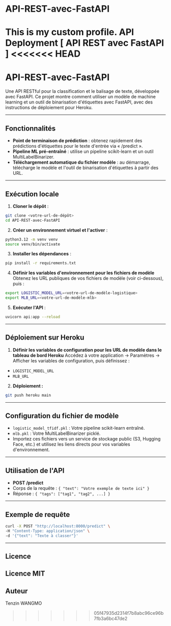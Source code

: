 # API-REST-avec-FastAPI
This is my custom profile. API Deployment [ API REST avec FastAPI ]
<<<<<<< HEAD
=======
# API-REST-avec-FastAPI

Une API RESTful pour la classification et le balisage de texte, développée avec FastAPI.
Ce projet montre comment utiliser un modèle de machine learning et un outil de binarisation d'étiquettes avec FastAPI, avec des instructions de déploiement pour Heroku.

---

## Fonctionnalités

- **Point de terminaison de prédiction** : obtenez rapidement des prédictions d'étiquettes pour le texte d'entrée via « /predict ».
- **Pipeline ML pré-entraîné** : utilise un pipeline scikit-learn et un outil MultiLabelBinarizer.
- **Téléchargement automatique du fichier modèle** : au démarrage, télécharge le modèle et l'outil de binarisation d'étiquettes à partir des URL.

---

## Exécution locale

1. **Cloner le dépôt** :
```sh
git clone <votre-url-de-dépôt>
cd API-REST-avec-FastAPI
```

2. **Créer un environnement virtuel et l'activer** :
```sh
python3.12 -m venv venv
source venv/bin/activate
```

3. **Installer les dépendances** :
```sh
pip install -r requirements.txt
```

4. **Définir les variables d'environnement pour les fichiers de modèle**
Obtenez les URL publiques de vos fichiers de modèle (voir ci-dessous), puis :
```sh
export LOGISTIC_MODEL_URL=<votre-url-de-modèle-logistique>
export MLB_URL=<votre-url-de-modèle-mlb>
```

5. **Exécuter l'API** :
```sh
uvicorn api:app --reload
```

---

## Déploiement sur Heroku

1. **Définir les variables de configuration pour les URL de modèle dans le tableau de bord Heroku**
Accédez à votre application → Paramètres → Afficher les variables de configuration, puis définissez :
- `LOGISTIC_MODEL_URL`
- `MLB_URL`

2. **Déploiement :**
```sh
git push heroku main
```

---

## Configuration du fichier de modèle

- `logistic_model_tfidf.pkl` : Votre pipeline scikit-learn entraîné.
- `mlb.pkl` : Votre MultiLabelBinarizer picklé.
- Importez ces fichiers vers un service de stockage public (S3, Hugging Face, etc.) et utilisez les liens directs pour vos variables d'environnement.

---

## Utilisation de l'API

- **POST /predict**
- Corps de la requête : `{ "text": "Votre exemple de texte ici" }`
- Réponse : `{ "tags": ["tag1", "tag2", ...] }`

---
## Exemple de requête

```bash
curl -X POST "http://localhost:8000/predict" \
-H "Content-Type: application/json" \
-d '{"text": "Texte à classer"}'
```
---

## Licence
Licence MIT
---

## Auteur

Tenzin WANGMO
>>>>>>> 05f47935d2314f7b8abc96ce96b7fb3a6bc47de2
